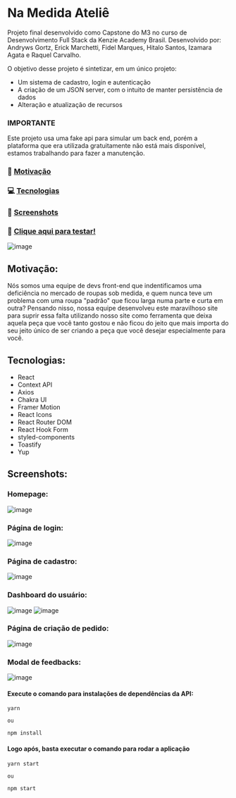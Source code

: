 # Na Medida Ateliê

Projeto final desenvolvido como Capstone do M3 no curso de Desenvolvimento Full Stack da Kenzie Academy Brasil. 
Desenvolvido por: Andryws Gortz, Erick Marchetti, Fidel Marques, Hitalo Santos, Izamara Agata e Raquel Carvalho.

O objetivo desse projeto é sintetizar, em um único projeto:
* Um sistema de cadastro, login e autenticação
* A criação de um JSON server, com o intuito de manter persistência de dados
* Alteração e atualização de recursos

### IMPORTANTE

Este projeto usa uma fake api para simular um back end, porém a plataforma que era utilizada gratuitamente não está mais disponível, estamos trabalhando para fazer a manutenção.

### 💭 [Motivação](#motivação)

### 💻 [Tecnologias](#tecnologias)
 
### 📸 [Screenshots](#screenshots)

### 🏁 [Clique aqui para testar!](https://projeto-na-medida.vercel.app/)

![image](https://user-images.githubusercontent.com/98785969/182267394-348aef5a-f717-4165-87df-7b32e0f5f221.png)

## Motivação:

Nós somos uma equipe de devs front-end que indentificamos uma deficiência no mercado de roupas sob medida, e quem nunca teve um problema com uma roupa "padrão" que ficou larga numa parte e curta em outra? Pensando nisso, nossa equipe desenvolveu este maravilhoso site para suprir essa falta utilizando nosso site como ferramenta que deixa aquela peça que você tanto gostou e não ficou do jeito que mais importa do seu jeito único de ser criando a peça que você desejar especialmente para você.

## Tecnologias:

* React
* Context API
* Axios
* Chakra UI
* Framer Motion
* React Icons
* React Router DOM
* React Hook Form
* styled-components
* Toastify
* Yup

## Screenshots:
### Homepage:
![image](https://user-images.githubusercontent.com/98785969/182267394-348aef5a-f717-4165-87df-7b32e0f5f221.png)
### Página de login:
![image](https://user-images.githubusercontent.com/98785969/182267733-9a2a88e4-2508-4423-964a-a709ff3c52d4.png)
### Página de cadastro:
![image](https://user-images.githubusercontent.com/98785969/182267755-c46a155c-6557-489a-9033-90044fdde43e.png)
### Dashboard do usuário:
![image](https://user-images.githubusercontent.com/98785969/182268028-5cc6e50a-f0ea-4999-a979-2845e949e847.png)
![image](https://user-images.githubusercontent.com/98785969/182268354-90f2d8c7-87d4-4096-a79b-0b45e4d44f43.png)
### Página de criação de pedido:
![image](https://user-images.githubusercontent.com/98785969/182268392-18beedad-a809-4825-b7c1-e89e0ac320f2.png)
### Modal de feedbacks:
![image](https://user-images.githubusercontent.com/98785969/182268472-ed644a5d-6ba2-42ac-baba-559320d6923f.png)

#### Execute o comando para instalações de dependências da API:

```
yarn

ou

npm install
```
#### Logo após, basta executar o comando para rodar a aplicação

```
yarn start

ou

npm start
```





